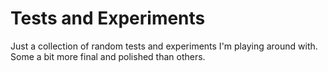 # Tests and Experiments

Just a collection of random tests and experiments I'm playing around with. Some a bit more final and polished than others.
